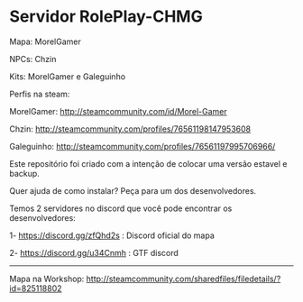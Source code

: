 # Servidor RolePlay-CHMG
Mapa: MorelGamer

NPCs: Chzin

Kits: MorelGamer e Galeguinho

Perfis na steam: 

MorelGamer: http://steamcommunity.com/id/Morel-Gamer

Chzin: http://steamcommunity.com/profiles/76561198147953608

Galeguinho: http://steamcommunity.com/profiles/76561197995706966/

Este repositório foi criado com a intenção de colocar uma versão estavel e backup. 

Quer ajuda de como instalar? Peça para um dos desenvolvedores.

Temos 2 servidores no discord que você pode encontrar os desenvolvedores:

1- https://discord.gg/zfQhd2s : Discord oficial do mapa

2- https://discord.gg/u34Cnmh : GTF discord

---------------------------
Mapa na Workshop: http://steamcommunity.com/sharedfiles/filedetails/?id=825118802
